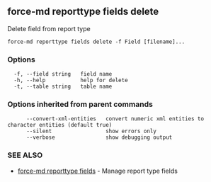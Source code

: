 ## force-md reporttype fields delete

Delete field from report type

```
force-md reporttype fields delete -f Field [filename]...
```

### Options

```
  -f, --field string   field name
  -h, --help           help for delete
  -t, --table string   table name
```

### Options inherited from parent commands

```
      --convert-xml-entities   convert numeric xml entities to character entities (default true)
      --silent                 show errors only
      --verbose                show debugging output
```

### SEE ALSO

* [force-md reporttype fields](force-md_reporttype_fields.md)	 - Manage report type fields

